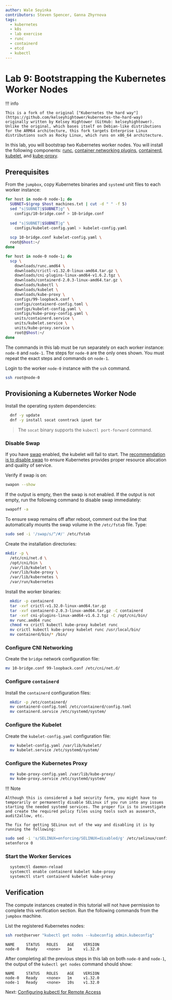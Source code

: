```yaml
---
author: Wale Soyinka
contributors: Steven Spencer, Ganna Zhyrnova
tags:
  - kubernetes
  - k8s
  - lab exercise
  - runc
  - containerd
  - etcd
  - kubectl
---
```


# Lab 9: Bootstrapping the Kubernetes Worker Nodes

!!! info

    This is a fork of the original ["Kubernetes the hard way"](https://github.com/kelseyhightower/kubernetes-the-hard-way) originally written by Kelsey Hightower (GitHub: kelseyhightower). Unlike the original, which bases itself on Debian-like distributions for the ARM64 architecture, this fork targets Enterprise Linux distributions such as Rocky Linux, which runs on x86_64 architecture.

In this lab, you will bootstrap two Kubernetes worker nodes. You will install the following components: [runc](https://github.com/opencontainers/runc), [container networking plugins](https://github.com/containernetworking/cni), [containerd](https://github.com/containerd/containerd), [kubelet](https://kubernetes.io/docs/reference/command-line-tools-reference/kubelet/), and [kube-proxy](https://kubernetes.io/docs/concepts/cluster-administration/proxies).

## Prerequisites

From the `jumpbox`, copy Kubernetes binaries and `systemd` unit files to each worker instance:

```bash
for host in node-0 node-1; do
  SUBNET=$(grep $host machines.txt | cut -d " " -f 5)
  sed "s|SUBNET|$SUBNET|g" \
    configs/10-bridge.conf > 10-bridge.conf 
    
  sed "s|SUBNET|$SUBNET|g" \
    configs/kubelet-config.yaml > kubelet-config.yaml
    
  scp 10-bridge.conf kubelet-config.yaml \
  root@$host:~/
done
```

```bash
for host in node-0 node-1; do
  scp \
    downloads/runc.amd64 \
    downloads/crictl-v1.32.0-linux-amd64.tar.gz \
    downloads/cni-plugins-linux-amd64-v1.6.2.tgz \
    downloads/containerd-2.0.3-linux-amd64.tar.gz \
    downloads/kubectl \
    downloads/kubelet \
    downloads/kube-proxy \
    configs/99-loopback.conf \
    configs/containerd-config.toml \
    configs/kubelet-config.yaml \
    configs/kube-proxy-config.yaml \
    units/containerd.service \
    units/kubelet.service \
    units/kube-proxy.service \
    root@$host:~/
done
```

The commands in this lab must be run separately on each worker instance: `node-0` and `node-1`. The steps for `node-0` are the only ones shown. You must repeat the exact steps and commands on `node-1`.

Login to the worker `node-0` instance with the `ssh` command.

```bash
ssh root@node-0
```

## Provisioning a Kubernetes Worker Node

Install the operating system dependencies:

```bash
  dnf -y update
  dnf -y install socat conntrack ipset tar
```

> The `socat` binary supports the `kubectl port-forward` command.

### Disable Swap

If you have [swap](https://help.ubuntu.com/community/SwapFaq) enabled, the kubelet will fail to start. The [recommendation is to disable swap](https://github.com/kubernetes/kubernetes/issues/7294) to ensure Kubernetes provides proper resource allocation and quality of service.

Verify if swap is on:

```bash
swapon --show
```

If the output is empty, then the swap is not enabled. If the output is not empty, run the following command to disable swap immediately:

```bash
swapoff -a
```

To ensure swap remains off after reboot, comment out the line that automatically mounts the swap volume in the `/etc/fstab` file. Type:

```bash
sudo sed -i '/swap/s/^/#/' /etc/fstab
```

Create the installation directories:

```bash
mkdir -p \
  /etc/cni/net.d \
  /opt/cni/bin \
  /var/lib/kubelet \
  /var/lib/kube-proxy \
  /var/lib/kubernetes \
  /var/run/kubernetes
```

Install the worker binaries:

```bash
  mkdir -p containerd
  tar -xvf crictl-v1.32.0-linux-amd64.tar.gz
  tar -xvf containerd-2.0.3-linux-amd64.tar.gz -C containerd
  tar -xvf cni-plugins-linux-amd64-v1.6.2.tgz -C /opt/cni/bin/
  mv runc.amd64 runc
  chmod +x crictl kubectl kube-proxy kubelet runc 
  mv crictl kubectl kube-proxy kubelet runc /usr/local/bin/
  mv containerd/bin/* /bin/
```

### Configure CNI Networking

Create the `bridge` network configuration file:

```bash
mv 10-bridge.conf 99-loopback.conf /etc/cni/net.d/
```

### Configure `containerd`

Install the `containerd` configuration files:

```bash
  mkdir -p /etc/containerd/
  mv containerd-config.toml /etc/containerd/config.toml
  mv containerd.service /etc/systemd/system/
```

### Configure the Kubelet

Create the `kubelet-config.yaml` configuration file:

```bash
  mv kubelet-config.yaml /var/lib/kubelet/
  mv kubelet.service /etc/systemd/system/
```

### Configure the Kubernetes Proxy

```bash
  mv kube-proxy-config.yaml /var/lib/kube-proxy/
  mv kube-proxy.service /etc/systemd/system/
```

!!! Note

    Although this is considered a bad security form, you might have to temporarily or permanently disable SELinux if you run into any issues starting the needed systemd services. The proper fix is to investigate and create the required policy files using tools such as ausearch, audit2allow, etc.  

    The fix for getting SELinux out of the way and disabling it is by running the following:
  
  ```bash
  sudo sed -i 's/SELINUX=enforcing/SELINUX=disabled/g' /etc/selinux/config
  setenforce 0
  ```

### Start the Worker Services

```bash
  systemctl daemon-reload
  systemctl enable containerd kubelet kube-proxy
  systemctl start containerd kubelet kube-proxy
```

## Verification

The compute instances created in this tutorial will not have permission to complete this verification section. Run the following commands from the `jumpbox` machine.

List the registered Kubernetes nodes:

```bash
ssh root@server "kubectl get nodes --kubeconfig admin.kubeconfig"
```

```text
NAME     STATUS   ROLES    AGE    VERSION
node-0   Ready    <none>   1m     v1.32.0
```

After completing all the previous steps in this lab on both `node-0` and `node-1`, the output of the `kubectl get nodes` command should show:

```text
NAME     STATUS   ROLES    AGE    VERSION
node-0   Ready    <none>   1m     v1.32.0
node-1   Ready    <none>   10s    v1.32.0
```

Next: [Configuring kubectl for Remote Access](lab10-configuring-kubectl.md)
